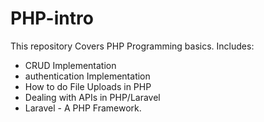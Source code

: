 # PHP-intro
This repository Covers PHP Programming basics.
Includes:
- CRUD Implementation
- authentication Implementation
- How to do File Uploads in PHP
- Dealing with APIs in PHP/Laravel
- Laravel - A PHP Framework.
